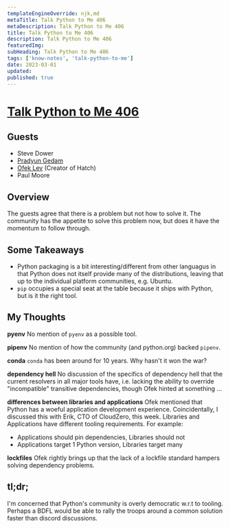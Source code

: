 ```yaml
---
templateEngineOverride: njk,md
metaTitle: Talk Python to Me 406
metaDescription: Talk Python to Me 406
title: Talk Python to Me 406
description: Talk Python to Me 406
featuredImg:
subHeading: Talk Python to Me 406
tags: ['know-notes', 'talk-python-to-me']
date: 2023-03-01
updated:
published: true
---
```


<div class="col-start-3 col-end-9">


# [Talk Python to Me 406](https://talkpython.fm/episodes/show/406/reimagining-pythons-packaging-workflows)

## Guests
- Steve Dower
- [Pradyun Gedam](https://pradyunsg.me/blog/2023/01/21/thoughts-on-python-packaging/)
- [Ofek Lev](https://github.com/ofek) (Creator of Hatch)
- Paul Moore


## Overview

The guests agree that there is a problem but not how to solve it. The community has the appetite to solve this problem now, but does it have the momentum to follow through.

## Some Takeaways

- Python packaging is a bit interesting/different from other languagus in that Python does not itself provide many of the distributions, leaving that up to the individual platform communities, e.g. Ubuntu.
- `pip` occupies a special seat at the table because it ships with Python, but is it the right tool.


## My Thoughts

**pyenv**
No mention of `pyenv` as a possible tool.

**pipenv**
No mention of how the community (and python.org) backed `pipenv`.

**conda**
`conda` has been around for 10 years. Why hasn't it won the war?

**dependency hell**
No discussion of the specifics of dependency hell that the current resolvers in all major tools have, i.e. lacking the ability to override "incompatible" transitive dependencies, though Ofek hinted at something ...

**differences between libraries and applications**
Ofek mentioned that Python has a woeful application development experience. Coincidentally, I discussed this with Erik, CTO of CloudZero, this week. Libraries and Applications have different tooling requirements. For example:

- Applications should pin dependencies, Libraries should not
- Applications target 1 Python version, Libraries target many

**lockfiles**
Ofek rightly brings up that the lack of a lockfile standard hampers solving dependency problems.

## tl;dr;
I'm concerned that Python's community is overly democratic w.r.t to tooling. Perhaps a BDFL would be able to rally the troops around a common solution faster than discord discussions.